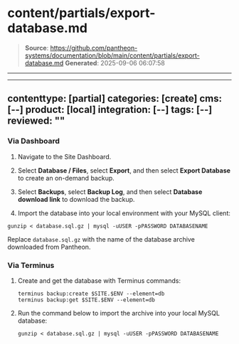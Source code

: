 # content/partials/export-database.md

> **Source**: https://github.com/pantheon-systems/documentation/blob/main/content/partials/export-database.md
> **Generated**: 2025-09-06 06:07:58

---

---
contenttype: [partial]
categories: [create]
cms: [--]
product: [local]
integration: [--]
tags: [--]
reviewed: ""
---

### Via Dashboard

1. Navigate to the Site Dashboard.

1. Select **Database / Files**, select **Export**, and then select **Export Database** to create an on-demand backup.

1. Select **Backups**, select **Backup Log**, and then select **Database download link** to download the backup.

1. Import the database into your local environment with your MySQL client:

  ```bash{promptUser: user}
  gunzip < database.sql.gz | mysql -uUSER -pPASSWORD DATABASENAME
  ```

  <Alert title="Note" type="info">

  Replace `database.sql.gz` with the name of the database archive downloaded from Pantheon.

  </Alert>

### Via Terminus

1. Create and get the database with Terminus commands:

    ```bash{promptUser: user}
    terminus backup:create $SITE.$ENV --element=db
    terminus backup:get $SITE.$ENV --element=db
    ```

1. Run the command below to import the archive into your local MySQL database:

    ```bash{promptUser: user}
    gunzip < database.sql.gz | mysql -uUSER -pPASSWORD DATABASENAME
    ```
